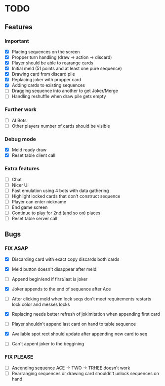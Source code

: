 # TODO

## Features
### Important
- [x] Placing sequences on the screen
- [x] Propper turn handling (draw -> action -> discard)
- [x] Player should be able to rearange cards
- [x] Initial meld (51 points and at least one pure sequence)
- [x] Drawing card from discard pile
- [x] Replacing joker with propper card
- [x] Adding cards to existing sequences
- [ ] Dragging sequence into another to get Joker/Merge
- [ ] Handling reshuffle when draw pile gets empty

### Further work
- [ ] AI Bots
- [ ] Other players number of cards should be visible

### Debug mode
- [x] Meld ready draw 
- [x] Reset table client call

### Extra features 
- [ ] Chat
- [ ] Nicer UI
- [ ] Fast emulation using 4 bots with data gathering
- [ ] Highlight locked cards that don't construct sequence
- [ ] Player can enter nickname
- [ ] End game screen
- [ ] Continue to play for 2nd (and so on) places
- [ ] Reset table server call

## Bugs
### FIX ASAP
- [x] Discarding card with exact copy discards both cards
- [x] Meld button doesn't disappear after meld
- [ ] Append begin/end if first/last is joker
- [x] Joker appends to the end of sequence after Ace
- [ ] After clicking meld when lock seqs don't meet requirements restarts lock color and messes locks
- [x] Replacing needs better refresh of jokImitation when appending first card
- [ ] Player shouldn't append last card on hand to table sequence
- [x] Available spot rect should update after appending new card to seq
- [ ] Can't appent joker to the beggining


### FIX PLEASE
- [ ] Ascending sequence ACE -> TWO -> TRHEE doesn't work
- [ ] Rearranging sequences or drawing card shouldn't unlock sequences on hand
